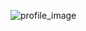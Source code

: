 ![profile_image](https://avatars.githubusercontent.com/u/44867393?s=400&u=1bb6d748332122f8094115f8fc1b8fbf8b4cb036&v=4)
